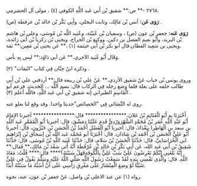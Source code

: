 ٢٧٦٨ -** ص:** شقيق بْن أَبي عَبد اللَّهِ الكوفي (٤) ، مولى آل الحضرمي.

**رَوَى عَن:** أنس بْن مَالِك، وثابت البجلي، وأَبِي بَكْر بْن خالد بْن عرفطة (ص) .

**رَوَى عَنه:** جعفر بْن عون (ص) ، وسفيان بْن عُيَيْنَة، وعُبَيد اللَّه بْن مُوسَى، وعلي بْن هاشم بْن البريد، وأَبُو نعيم الفضل بن دكين، ووكيع بْن الجراح، ويحيى بْن زكريا بْن أَبي زائدة، ويحيى بن سَعِيد القطان.قال أبو بكر بْن أَبي خيثمة (١) ،** عَن يحيى بْن مَعِين:** ثقة.

وَقَال أَبُو عُبَيد الآجري،** عَن أبي دَاوُد:** ليس بِهِ بأس.

وذكره ابنُ حِبَّان فِي كتاب "الثقات" (٢) .

وروى يونس بْن خباب عَنْ شقيق الأزدي،** عَنْ علي بْن ربيعة قال:** أردفني علي بْن أَبي طالب خلفه على بغلة فلما وضع رجله فِي الركاب قال: بسم اللَّه ... الحديث. فزعم أبو الْقَاسِمِ الطبراني إنه شقيق بْن أَبي عَبد اللَّهِ، فاللَّه أعلم (٣) .

روى له النَّسَائي فِي "الخصائص"حديثا واحدا. وقد وقع لنا بعلو عنه.

أَخْبَرَنَا بِهِ أَبُو الْغَنَائِمِ بْنُ عَلانَ،**************** قال:**************** أخبرنا الإِمَامُ أَبُو عَبْدِ اللَّهِ عُمَر بْنُ مُحَمَّدٍ السُّهْرَوَرْدِيُّ قَدِمَ عَلَيْنَا دِمَشْقَ، قال: أخبرنا أَبُو الْمُعَمَّرِ عَبد اللَّهِ بن سعد بن الْهَاطِرا بِبَغْدَادَ، قال: أخبرنا أَبُو الْفَضْلِ أَحْمَدُ بْنُ الْحَسَنِ بْنِ خَيْرُونٍ، قال: أخبرنا أَبُو عَلِيٍّ الْحَسَن بْن أَحْمَد بْن شاذان، قال: أَخْبَرَنَا أبو مُحَمَّد عَبد الله بْن إسحاق بْن إِبْرَاهِيم ابن الْخُرَاسَانِيِّ، قال: حَدَّثَنَا الْحَسَنُ بْنُ سَلامٍ، قال: حَدَّثَنَا عُبَيد اللَّهِ بْنُ مُوسَى، قال: حَدَّثَنَا شَقِيقُ بْن أَبي عَبد الله، عَن أَبِي بَكْرِ بْنِ خَالِدِ بْنِ عُرْفُطَةَ أَنَّهُ أَتَى سَعْدَ بْنَ مَالِكٍ،** فَقال:** إِنَّهُ بَلَغَنِي إِنَّكُمْ تَعْرِضُونَ عَلَيَّ سَبَّ عَلِيٍّ بِالْكُوفَةِفَهَلْ سَبَبْتَهُ؟**** قال:**** قُلْتُ: مَعَاذَ اللَّهِ. قال: والَّذِي نَفْسِي بِيَدِهِ لَقَدْ سَمِعْتُ رَسُولَ اللَّهِ صَلَّى اللَّهُ عَلَيْهِ وسَلَّمَ يَقُولُ فِي عَلِيٍّ شَيْئًا لَوْ وضِعَ الْمِنْشَارُ عَلَى مَفْرِقِ رَأْسِي عَلَى أَنْ أَسُبَّهُ مَا سَبَبْتُهُ أَبَدًا.

رواه (١) عن عبد الاعلى بْن واصل، عَنْ جعفر بْن عون، عنه، نحوه.